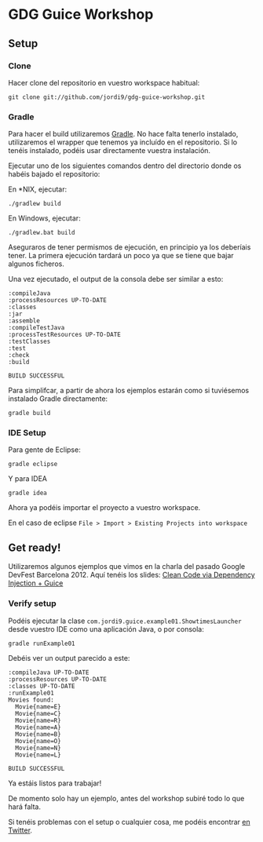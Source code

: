 # GDG Guice Workshop


## Setup

### Clone

Hacer clone del repositorio en vuestro workspace habitual:

	git clone git://github.com/jordi9/gdg-guice-workshop.git

### Gradle

Para hacer el build utilizaremos [Gradle](http://www.gradle.org/). No hace falta tenerlo instalado,
utilizaremos el wrapper que tenemos ya incluído en el repositorio. Si lo tenéis instalado,
podéis usar directamente vuestra instalación.

Ejecutar uno de los siguientes comandos dentro del directorio donde os habéis bajado el repositorio:

En *NIX, ejecutar:
	
	./gradlew build

En Windows, ejecutar:
	
	./gradlew.bat build

Aseguraros de tener permismos de ejecución, en principio ya los deberíais tener. La primera ejecución tardará
un poco ya que se tiene que bajar algunos ficheros.

Una vez ejecutado, el output de la consola debe ser similar a esto:

	:compileJava
	:processResources UP-TO-DATE
	:classes
	:jar
	:assemble
	:compileTestJava
	:processTestResources UP-TO-DATE
	:testClasses
	:test
	:check
	:build
	
	BUILD SUCCESSFUL

Para simplifcar, a partir de ahora los ejemplos estarán como si tuviésemos instalado Gradle directamente:

	gradle build

### IDE Setup

Para gente de Eclipse:

	gradle eclipse
	
Y para IDEA

	gradle idea

Ahora ya podéis importar el proyecto a vuestro workspace.

En el caso de eclipse `File > Import > Existing Projects into workspace` 

## Get ready!

Utilizaremos algunos ejemplos que vimos en la charla del pasado Google DevFest Barcelona 2012.
Aquí tenéis los slides: [Clean Code via Dependency Injection + Guice](http://www.slideshare.net/giro9/clean-code-via-dependency-injection-guice-15097271)

### Verify setup

Podéis ejecutar la clase `com.jordi9.guice.example01.ShowtimesLauncher` desde vuestro IDE como 
una aplicación Java, o por consola:

	gradle runExample01
	
Debéis ver un output parecido a este:

	:compileJava UP-TO-DATE
	:processResources UP-TO-DATE
	:classes UP-TO-DATE
	:runExample01
	Movies found:
	  Movie{name=E}
	  Movie{name=C}
	  Movie{name=R}
	  Movie{name=A}
	  Movie{name=B}
	  Movie{name=O}
	  Movie{name=N}
	  Movie{name=L}
	
	BUILD SUCCESSFUL

Ya estáis listos para trabajar!

De momento solo hay un ejemplo, antes del workshop subiré todo lo que hará falta.

Si tenéis problemas con el setup o cualquier cosa, me podéis encontrar [en Twitter](http://twitter.com/jordi9).


